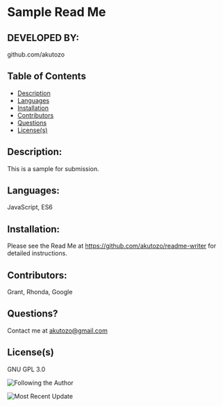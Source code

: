 # Sample Read Me
  ## DEVELOPED BY: 
github.com/akutozo
  ## Table of Contents
  * [Description](#description:)
  * [Languages](#languages:)
  * [Installation](#installation:)
  * [Contributors](#contributors:)
  * [Questions](#questions:)
  * [License(s)](#license(s):)
  
  ## Description: 
This is a sample for submission.
  ## Languages: 
JavaScript, ES6
  ## Installation: 
Please see the Read Me at https://github.com/akutozo/readme-writer for detailed instructions.
  ## Contributors: 
Grant, Rhonda, Google
  ## Questions? 
Contact me at akutozo@gmail.com
  ## License(s) 
 GNU GPL 3.0 

  
![Following the Author](https://img.shields.io/github/followers/akutozo?label=GitHub%20Followers&logo=Github&?style=social)
  
![Most Recent Update](https://img.shields.io/github/last-commit/akutozo/readme-writer)
  